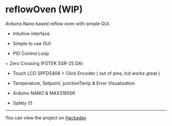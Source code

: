 # reflowOven (WIP)

Arduino Nano based reflow oven with simple GUI. 

- Intuitive interface

- Simple to use GUI

- PID Control Loop

~ Zero Crossing (FOTEK SSR-25 DA)

- Touch LCD SPFD5408 + Click Encoder ( out of pins, lcd works great )

- Temperature, Setpoint, junctionTemp & Error Visualization

- Arduino NANO & MAX31855K

- Safety (!)


---


You can view the project on [Hackaday](https://hackaday.io/project/11858-reflow-oven "Project on Hackaday")

